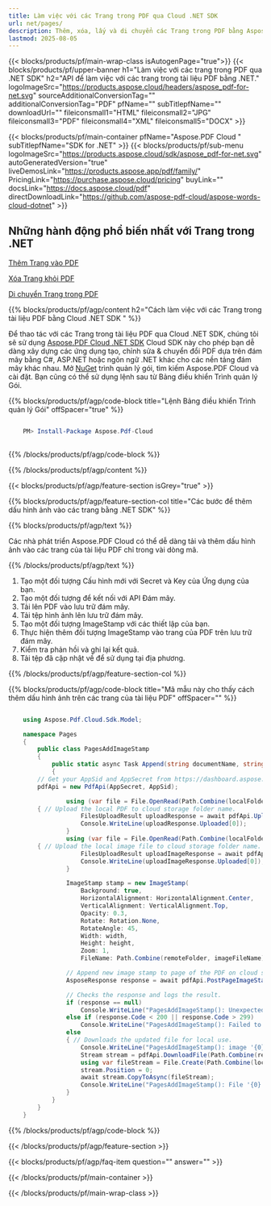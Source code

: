 ```yaml
---
title: Làm việc với các Trang trong PDF qua Cloud .NET SDK
url: net/pages/
description: Thêm, xóa, lấy và di chuyển các Trang trong PDF bằng Aspose.PDF Cloud SDK cho .NET.
lastmod: 2025-08-05
---
```


{{< blocks/products/pf/main-wrap-class isAutogenPage="true">}}
{{< blocks/products/pf/upper-banner h1="Làm việc với các trang trong PDF qua .NET SDK" h2="API để làm việc với các trang trong tài liệu PDF bằng .NET." logoImageSrc="https://products.aspose.cloud/headers/aspose_pdf-for-net.svg" sourceAdditionalConversionTag="" additionalConversionTag="PDF" pfName="" subTitlepfName="" downloadUrl="" fileiconsmall1="HTML" fileiconsmall2="JPG" fileiconsmall3="PDF" fileiconsmall4="XML" fileiconsmall5="DOCX" >}}

{{< blocks/products/pf/main-container pfName="Aspose.PDF Cloud " subTitlepfName="SDK for .NET" >}}
{{< blocks/products/pf/sub-menu logoImageSrc="https://products.aspose.cloud/sdk/aspose_pdf-for-net.svg"
autoGeneratedVersion="true"
liveDemosLink="https://products.aspose.app/pdf/family/" PricingLink="https://purchase.aspose.cloud/pricing" buyLink="" docsLink="https://docs.aspose.cloud/pdf"  directDownloadLink="https://github.com/aspose-pdf-cloud/aspose-words-cloud-dotnet" >}}

<div class="container-fluid features-section bg-gray singleproduct">
<a class="anchor" id="features" name="features">
</a>
<div class="row">
<div class="container">
<h2 class="pr-ft">Những hành động phổ biến nhất với Trang trong .NET</h2>
<div class="col-lg-4">
<em class="fa fa-picture-o ico-blue fa-2x col-lg-2"></em>
<p class="col-lg-10"><a href="https://products.aspose.cloud/pdf/net/pages/add/">Thêm Trang vào PDF</a></p>
</div>
<div class="col-lg-4">
<em class="fa fa-file-text ico-blue fa-2x col-lg-2"></em>
<p class="col-lg-10"><a href="https://products.aspose.cloud/pdf/net/pages/delete/">Xóa Trang khỏi PDF</a></p>
</div>
<div class="col-lg-4">
<em class="fa fa-file-text ico-blue fa-2x col-lg-2"></em>
<p class="col-lg-10"><a href="https://products.aspose.cloud/pdf/net/pages/move/">Di chuyển Trang trong PDF</a></p>
</div>
</div>
</div>
</div>

{{% blocks/products/pf/agp/content h2="Cách làm việc với các Trang trong tài liệu PDF bằng Cloud .NET SDK " %}}

Để thao tác với các Trang trong tài liệu PDF qua Cloud .NET SDK, chúng tôi sẽ sử dụng
[Aspose.PDF Cloud .NET SDK](https://products.aspose.cloud/pdf/net/)
Cloud SDK này cho phép bạn dễ dàng xây dựng các ứng dụng tạo, chỉnh sửa & chuyển đổi PDF dựa trên đám mây bằng C#, ASP.NET hoặc ngôn ngữ .NET khác cho các nền tảng đám mây khác nhau. Mở
[NuGet](https://www.nuget.org/packages/Aspose.Pdf-Cloud)
trình quản lý gói, tìm kiếm
Aspose.PDF Cloud
và cài đặt. Bạn cũng có thể sử dụng lệnh sau từ Bảng điều khiển Trình quản lý Gói.

{{% blocks/products/pf/agp/code-block title="Lệnh Bảng điều khiển Trình quản lý Gói" offSpacer="true" %}}

```powershell

    PM> Install-Package Aspose.Pdf-Cloud
     
```

{{% /blocks/products/pf/agp/code-block %}}

{{% /blocks/products/pf/agp/content %}}

{{< blocks/products/pf/agp/feature-section isGrey="true" >}}

{{% blocks/products/pf/agp/feature-section-col title="Các bước để thêm dấu hình ảnh vào các trang bằng .NET SDK" %}}

{{% blocks/products/pf/agp/text %}}

Các nhà phát triển Aspose.PDF Cloud có thể dễ dàng tải và thêm dấu hình ảnh vào các trang của tài liệu PDF chỉ trong vài dòng mã.

{{% /blocks/products/pf/agp/text %}}

1. Tạo một đối tượng Cấu hình mới với Secret và Key của Ứng dụng của bạn.
1. Tạo một đối tượng để kết nối với API Đám mây.
1. Tải lên PDF vào lưu trữ đám mây.
1. Tải tệp hình ảnh lên lưu trữ đám mây.
1. Tạo một đối tượng ImageStamp với các thiết lập của bạn.
1. Thực hiện thêm đối tượng ImageStamp vào trang của PDF trên lưu trữ đám mây.
1. Kiểm tra phản hồi và ghi lại kết quả.
1. Tải tệp đã cập nhật về để sử dụng tại địa phương.

{{% /blocks/products/pf/agp/feature-section-col %}}

{{% blocks/products/pf/agp/code-block title="Mã mẫu này cho thấy cách thêm dấu hình ảnh trên các trang của tài liệu PDF" offSpacer="" %}}

```cs

    using Aspose.Pdf.Cloud.Sdk.Model;

    namespace Pages
    {
        public class PagesAddImageStamp
        {
            public static async Task Append(string documentName, string outputName, int pageNumber, string imageFileName, float width, float height, string remoteFolder)
            {
		// Get your AppSid and AppSecret from https://dashboard.aspose.cloud (free registration required). 
		pdfApi = new PdfApi(AppSecret, AppSid);

                using (var file = File.OpenRead(Path.Combine(localFolder, documentName)))
		{ // Upload the local PDF to cloud storage folder name.
                    FilesUploadResult uploadResponse = await pdfApi.UploadFileAsync(Path.Combine(remoteFolder, documentName), documentName);
                    Console.WriteLine(uploadResponse.Uploaded[0]);
                }
                using (var file = File.OpenRead(Path.Combine(localFolder, imageFileName)))
		{ // Upload the local image file to cloud storage folder name.
                    FilesUploadResult uploadImageResponse = await pdfApi.UploadFileAsync(Path.Combine(remoteFolder, imageFileName), imageFileName);
                    Console.WriteLine(uploadImageResponse.Uploaded[0]);
                }

                ImageStamp stamp = new ImageStamp(
                    Background: true,
                    HorizontalAlignment: HorizontalAlignment.Center,
                    VerticalAlignment: VerticalAlignment.Top,
                    Opacity: 0.3,
                    Rotate: Rotation.None,
                    RotateAngle: 45,
                    Width: width,
                    Height: height,
                    Zoom: 1,
                    FileName: Path.Combine(remoteFolder, imageFileName));

                // Append new image stamp to page of the PDF on cloud storage.
                AsposeResponse response = await pdfApi.PostPageImageStampsAsync(documentName, pageNumber, new List<ImageStamp> { stamp }, folder: remoteFolder);

                // Checks the response and logs the result.
                if (response == null)
                    Console.WriteLine("PagesAddImageStamp(): Unexpected error!");
                else if (response.Code < 200 || response.Code > 299)
                    Console.WriteLine("PagesAddImageStamp(): Failed to append image stamp to the page of document.");
                else
                { // Downloads the updated file for local use.
                    Console.WriteLine("PagesAddImageStamp(): image '{0}' appended as stamp to the page '{1}' of the document '{2}.", imageFileName, pageNumber, documentName);
                    Stream stream = pdfApi.DownloadFile(Path.Combine(remoteFolder, documentName));
                    using var fileStream = File.Create(Path.Combine(localFolder, "add_page_image_stamp_" + outputName));
                    stream.Position = 0;
                    await stream.CopyToAsync(fileStream);
                    Console.WriteLine("PagesAddImageStamp(): File '{0}' successfully downloaded.", "add_page_image_stamp_" + outputName);
                }
            }
        }
    }
```

{{% /blocks/products/pf/agp/code-block %}}

{{< /blocks/products/pf/agp/feature-section >}}

{{< blocks/products/pf/agp/faq-item question="" answer="" >}}

{{< /blocks/products/pf/main-container >}}

{{< /blocks/products/pf/main-wrap-class >}}


